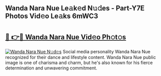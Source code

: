 ## Wanda Nara Nue Le𝚊k𝚎d N𝚞𝚍es - Part-Y7E Photos Vid𝚎o Le𝚊ks 6mWC3

# <h2><a href="http://fba9lk7.evod.top/?m=Wanda+Nara+Nue">🔗 👉🔴 Wanda Nara Nue Vid𝚎o Ph𝚘t𝚘s</a></h2>

[![Wanda Nara Nue N𝚞d𝚎s](https://i.imgur.com/8V9OHl7.gif)](http://fba9lk7.evod.top/?m=Wanda+Nara+Nue)
Social media personality Wanda Nara Nue recognized for their dance and lifestyle content. Wanda Nara Nue public image is one of charisma and charm, but he's also known for his fierce determination and unwavering commitment. 
